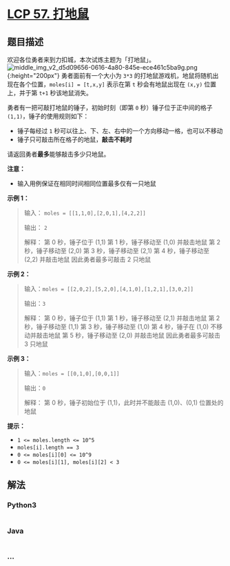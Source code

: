 # [LCP 57. 打地鼠](https://leetcode.cn/problems/ZbAuEH)



## 题目描述

<!-- 这里写题目描述 -->

欢迎各位勇者来到力扣城，本次试炼主题为「打地鼠」。
![middle_img_v2_d5d09656-0616-4a80-845e-ece461c5ba9g.png](https://pic.leetcode-cn.com/1650273183-nZIijm-middle_img_v2_d5d09656-0616-4a80-845e-ece461c5ba9g.png){:height="200px"}
勇者面前有一个大小为 `3*3` 的打地鼠游戏机，地鼠将随机出现在各个位置，`moles[i] = [t,x,y]` 表示在第 `t` 秒会有地鼠出现在 `(x,y)` 位置上，并于第 `t+1` 秒该地鼠消失。

勇者有一把可敲打地鼠的锤子，初始时刻（即第 `0` 秒）锤子位于正中间的格子 `(1,1)`，锤子的使用规则如下：
- 锤子每经过 `1` 秒可以往上、下、左、右中的一个方向移动一格，也可以不移动
- 锤子只可敲击所在格子的地鼠，**敲击不耗时**

请返回勇者**最多**能够敲击多少只地鼠。

**注意：** 
- 输入用例保证在相同时间相同位置最多仅有一只地鼠


**示例 1：**
>输入： `moles = [[1,1,0],[2,0,1],[4,2,2]]`
>
>输出： `2`
>
>解释：
>第 0 秒，锤子位于 (1,1)
>第 1 秒，锤子移动至 (1,0) 并敲击地鼠
>第 2 秒，锤子移动至 (2,0)
>第 3 秒，锤子移动至 (2,1)
>第 4 秒，锤子移动至 (2,2) 并敲击地鼠
>因此勇者最多可敲击 2 只地鼠


**示例 2：**
>输入：`moles = [[2,0,2],[5,2,0],[4,1,0],[1,2,1],[3,0,2]]`
>
>输出：`3`
>
>解释：
>第 0 秒，锤子位于 (1,1)
>第 1 秒，锤子移动至 (2,1) 并敲击地鼠
>第 2 秒，锤子移动至 (1,1)
>第 3 秒，锤子移动至 (1,0)
>第 4 秒，锤子在 (1,0) 不移动并敲击地鼠
>第 5 秒，锤子移动至 (2,0) 并敲击地鼠
>因此勇者最多可敲击 3 只地鼠


**示例 3：**
>输入：`moles = [[0,1,0],[0,0,1]]`
>
>输出：`0`
>
>解释：
>第 0 秒，锤子初始位于 (1,1)，此时并不能敲击 (1,0)、(0,1) 位置处的地鼠


**提示：**
+ `1 <= moles.length <= 10^5`
+ `moles[i].length == 3`
+ `0 <= moles[i][0] <= 10^9`
+ `0 <= moles[i][1], moles[i][2] < 3`


## 解法

<!-- 这里可写通用的实现逻辑 -->

<!-- tabs:start -->

### **Python3**

<!-- 这里可写当前语言的特殊实现逻辑 -->

```python

```

### **Java**

<!-- 这里可写当前语言的特殊实现逻辑 -->

```java

```

### **...**

```

```

<!-- tabs:end -->
